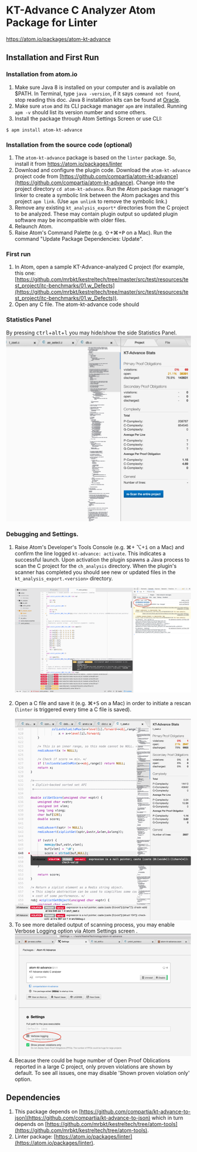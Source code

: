 # KT-Advance C Analyzer Atom Package for Linter

https://atom.io/packages/atom-kt-advance

## Installation and First Run
### Installation from atom.io
1. Make sure Java 8 is installed on your computer and is available on $PATH. In Terminal, type `java -version`, if it says `command not found`, stop reading this doc.  Java 8 installation kits can be found at [Oracle](http://www.oracle.com/technetwork/java/javase/downloads/jdk8-downloads-2133151.html).   
1. Make sure `atom` and its CLI package manager `apm` are installed.  Running `apm -v` should list its version number and some others.
1. Install the package through Atom Settings Screen or use CLI:
```
$ apm install atom-kt-advance
```

### Installation from the source code (optional)
1. The `atom-kt-advance` package is based on the `linter` package. So, install it from https://atom.io/packages/linter
1. Download and configure the plugin code.
Download the `atom-kt-advance` project code from [https://github.com/compartia/atom-kt-advance](https://github.com/compartia/atom-kt-advance).  Change into the project directory `cd atom-kt-advance`. Run the Atom package manager's linker to create a symbolic link between the Atom packages and this project `apm link`.  (Use `apm unlink` to remove the symbolic link.)
1. Remove any existing `kt_analysis_export*` directories from the C project to be analyzed. These may contain plugin output so updated plugin software may be incompatible with older files.
1. Relaunch Atom.
1. Raise Atom's Command Palette (e.g. &#8679;+&#8984;+<kbd>P</kbd> on a Mac). Run the command "Update Package Dependencies: Update".

### First run
1. In Atom, open a sample KT-Advance-analyzed C project (for example, this one: [https://github.com/mrbkt/kestreltech/tree/master/src/test/resources/test_project/itc-benchmarks/01.w_Defects](https://github.com/mrbkt/kestreltech/tree/master/src/test/resources/test_project/itc-benchmarks/01.w_Defects)).
2. Open any C file. The atom-kt-advance code should

### Statistics Panel
By pressing <kbd>ctrl</kbd>+<kbd>alt</kbd>+<kbd>l</kbd> you may hide/show the side Statistics Panel.
![Image](https://github.com/compartia/atom-kt-advance/blob/master/screenshots/view-stats.png)


### Debugging and Settings.
1. Raise Atom's Developer's Tools Console (e.g. &#8984;+
&#8997;+<kbd>i</kbd> on a Mac) and confirm the line logged `kt-advance: activate`.  This indicates a successful launch.  Upon activation the plugin spawns a Java process to scan the C project for the `ch_analysis` directory.  When the plugin's scanner has completed you should see new or updated files in the `kt_analysis_export.<version>` directory.
<br><br>
![Image](https://github.com/compartia/atom-kt-advance/blob/master/screenshots/plugin-activate.png)
<br><br>
1. Open a C file and save it (e.g. &#8984;+<kbd>S</kbd> on a Mac) in order to initiate a rescan (`linter` is triggered every time a C file is saved).
<br><br>
![Image](https://github.com/compartia/atom-kt-advance/blob/master/screenshots/violation-ppo-not-null.png)
2. To see more detailed output of scanning process, you may enable Verbose Logging option via Atom Settings screen .
![Image](https://github.com/compartia/atom-kt-advance/blob/master/screenshots/settings.png)
3. Because there could be huge number of Open Proof Oblications reported in a large C project, only proven violations are shown by default. To see all issues, one may disable 'Shown proven violation only' option.

## Dependencies
1.  This package depends on [https://github.com/compartia/kt-advance-to-json](https://github.com/compartia/kt-advance-to-json) which in turn depends on [https://github.com/mrbkt/kestreltech/tree/atom-tools](https://github.com/mrbkt/kestreltech/tree/atom-tools).
2. Linter package: [https://atom.io/packages/linter](https://atom.io/packages/linter).
